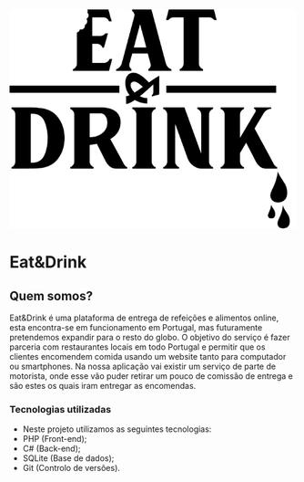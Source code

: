 <img src="/logo.png" alt="hi" class="inline"/>


# Eat&Drink
## Quem somos?

Eat&Drink é uma plataforma de entrega de refeições e alimentos online, esta encontra-se em funcionamento em Portugal, mas futuramente pretendemos expandir para o resto do globo.
O objetivo do serviço é fazer parceria com restaurantes locais em todo Portugal e permitir que os clientes encomendem comida usando um website tanto para computador ou smartphones.
Na nossa aplicação vai existir um serviço de parte de motorista, onde esse vão puder retirar um pouco de comissão de entrega e são estes os quais iram entregar as encomendas.

### Tecnologias utilizadas

- Neste projeto utilizamos as seguintes tecnologias:
- PHP (Front-end);
- C# (Back-end);
- SQLite (Base de dados);
- Git (Controlo de versões).




